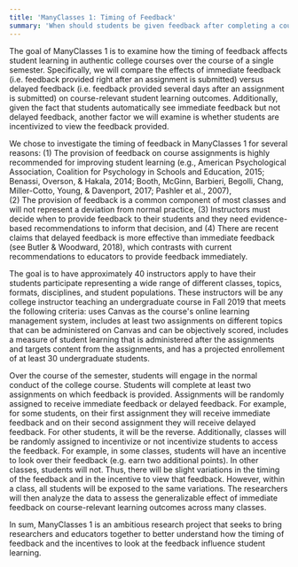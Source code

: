 ```yaml
---
title: 'ManyClasses 1: Timing of Feedback'
summary: 'When should students be given feedback after completing a course assignment? ManyClasses 1 is comparing the effect of immediate versus delayed feedback on course-relevant learning outcomes.' 
---
```



The goal of ManyClasses 1 is to examine how the timing of feedback affects student learning in authentic college courses over the course of a single semester. Specifically, we will compare the effects of immediate feedback (i.e. feedback provided right after an assignment is submitted) versus delayed feedback (i.e. feedback provided several days after an assignment is submitted) on course-relevant student learning outcomes. Additionally, given the fact that students automatically see immediate feedback but not delayed feedback, another factor we will examine is whether students are incentivized to view the feedback provided.

We chose to investigate the timing of feedback in ManyClasses 1 for several reasons:
(1) The provision of feedback on course assignments is highly recommended for improving student learning (e.g., American Psychological Association, Coalition for Psychology in Schools and Education, 2015; Benassi, Overson, & Hakala, 2014; Booth, McGinn, Barbieri, Begolli, Chang, Miller-Cotto, Young, & Davenport, 2017; Pashler et al., 2007),  
(2) The provision of feedback is a common component of most classes and will not represent a deviation from normal practice,  (3) Instructors must decide when to provide feedback to their students and they need evidence-based recommendations to inform that decision, and
(4) There are recent claims that delayed feedback is more effective than immediate feedback (see Butler & Woodward, 2018), which contrasts with current recommendations to educators to provide feedback immediately.

The goal is to have approximately 40 instructors apply to have their students participate representing a wide range of different classes, topics, formats, disciplines, and student populations. These instructors will be any college instructor teaching an undergraduate course in Fall 2019 that meets the following criteria: uses Canvas as the course's online learning management system, includes at least two assignments on different topics that can be administered on Canvas and can be objectively scored, includes a measure of student learning that is administered after the assignments and targets content from the assignments, and has a projected enrollement of at least 30 undergraduate students.

Over the course of the semester, students will engage in the normal conduct of the college course. Students will complete at least two assignments on which feedback is provided. Assignments will be randomly assigned to receive immediate feedback or delayed feedback. For example, for some students, on their first assignment they will receive immediate feedback and on their second assignment they will receive delayed feedback. For other students, it will be the reverse. Additionally, classes will be randomly assigned to incentivize or not incentivize students to access the feedback. For example, in some classes, students will have an incentive to look over their feedback (e.g. earn two additional points). In other classes, students will not. Thus, there will be slight variations in the timing of the feedback and in the incentive to view that feedback. However, within a class, all students will be exposed to the same variations. The researchers will then analyze the data to assess the generalizable effect of immediate feedback on course-relevant learning outcomes across many classes. 

In sum, ManyClasses 1 is an ambitious research project that seeks to bring researchers and educators together to better understand how the timing of feedback and the incentives to look at the feedback influence student learning.

